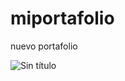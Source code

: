 # miportafolio
nuevo portafolio


![Sin título](https://user-images.githubusercontent.com/60362092/85063750-97408000-b178-11ea-9da1-2f15063bc8b0.png)
